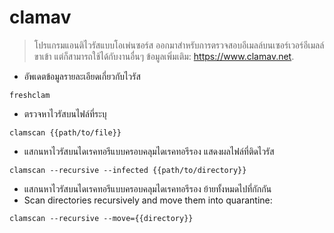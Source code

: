 # clamav

> โปรแกรมแอนติไวรัสแบบโอเพ่นซอร์ส
> ออกมาสำหรับการตรวจสอบอีเมลล์บนเซอร์เวอร์อีเมลล์ขาเข้า แต่ก็สามารถใช้ได้กับงานอื่นๆ
> ข้อมูลเพิ่มเติม: <https://www.clamav.net>.

- อัพเดตข้อมูลรายละเอียดเกี่ยวกับไวรัส

`freshclam`

- ตรวจหาไวรัสบนไฟล์ที่ระบุ

`clamscan {{path/to/file}}`

- แสกนหาไวรัสบนไดเรคทอรีแบบครอบคลุมไดเรคทอรีรอง แสดงผลไฟล์ที่ติดไวรัส

`clamscan --recursive --infected {{path/to/directory}}`

- แสกนหาไวรัสบนไดเรคทอรีแบบครอบคลุมไดเรคทอรีรอง ย้ายทั้งหมดไปที่กักกัน
- Scan directories recursively and move them into quarantine:

`clamscan --recursive --move={{directory}}`
